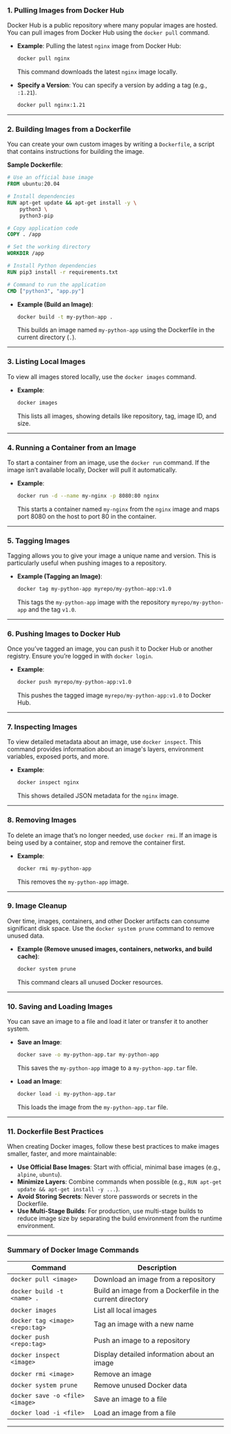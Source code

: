 

### 1. **Pulling Images from Docker Hub**

Docker Hub is a public repository where many popular images are hosted. You can pull images from Docker Hub using the `docker pull` command.

- **Example**: Pulling the latest `nginx` image from Docker Hub:
   ```bash
   docker pull nginx
   ```
   This command downloads the latest `nginx` image locally.

- **Specify a Version**: You can specify a version by adding a tag (e.g., `:1.21`).
   ```bash
   docker pull nginx:1.21
   ```

---

### 2. **Building Images from a Dockerfile**

You can create your own custom images by writing a `Dockerfile`, a script that contains instructions for building the image.

**Sample Dockerfile**:
```dockerfile
# Use an official base image
FROM ubuntu:20.04

# Install dependencies
RUN apt-get update && apt-get install -y \
    python3 \
    python3-pip

# Copy application code
COPY . /app

# Set the working directory
WORKDIR /app

# Install Python dependencies
RUN pip3 install -r requirements.txt

# Command to run the application
CMD ["python3", "app.py"]
```

- **Example (Build an Image)**:
   ```bash
   docker build -t my-python-app .
   ```
   This builds an image named `my-python-app` using the Dockerfile in the current directory (`.`).

---

### 3. **Listing Local Images**

To view all images stored locally, use the `docker images` command.

- **Example**:
   ```bash
   docker images
   ```
   This lists all images, showing details like repository, tag, image ID, and size.

---

### 4. **Running a Container from an Image**

To start a container from an image, use the `docker run` command. If the image isn’t available locally, Docker will pull it automatically.

- **Example**:
   ```bash
   docker run -d --name my-nginx -p 8080:80 nginx
   ```
   This starts a container named `my-nginx` from the `nginx` image and maps port 8080 on the host to port 80 in the container.

---

### 5. **Tagging Images**

Tagging allows you to give your image a unique name and version. This is particularly useful when pushing images to a repository.

- **Example (Tagging an Image)**:
   ```bash
   docker tag my-python-app myrepo/my-python-app:v1.0
   ```
   This tags the `my-python-app` image with the repository `myrepo/my-python-app` and the tag `v1.0`.

---

### 6. **Pushing Images to Docker Hub**

Once you’ve tagged an image, you can push it to Docker Hub or another registry. Ensure you’re logged in with `docker login`.

- **Example**:
   ```bash
   docker push myrepo/my-python-app:v1.0
   ```
   This pushes the tagged image `myrepo/my-python-app:v1.0` to Docker Hub.

---

### 7. **Inspecting Images**

To view detailed metadata about an image, use `docker inspect`. This command provides information about an image's layers, environment variables, exposed ports, and more.

- **Example**:
   ```bash
   docker inspect nginx
   ```
   This shows detailed JSON metadata for the `nginx` image.

---

### 8. **Removing Images**

To delete an image that’s no longer needed, use `docker rmi`. If an image is being used by a container, stop and remove the container first.

- **Example**:
   ```bash
   docker rmi my-python-app
   ```
   This removes the `my-python-app` image.

---

### 9. **Image Cleanup**

Over time, images, containers, and other Docker artifacts can consume significant disk space. Use the `docker system prune` command to remove unused data.

- **Example (Remove unused images, containers, networks, and build cache)**:
   ```bash
   docker system prune
   ```
   This command clears all unused Docker resources.

---

### 10. **Saving and Loading Images**

You can save an image to a file and load it later or transfer it to another system.

- **Save an Image**:
   ```bash
   docker save -o my-python-app.tar my-python-app
   ```
   This saves the `my-python-app` image to a `my-python-app.tar` file.

- **Load an Image**:
   ```bash
   docker load -i my-python-app.tar
   ```
   This loads the image from the `my-python-app.tar` file.

---

### 11. **Dockerfile Best Practices**

When creating Docker images, follow these best practices to make images smaller, faster, and more maintainable:
- **Use Official Base Images**: Start with official, minimal base images (e.g., `alpine`, `ubuntu`).
- **Minimize Layers**: Combine commands when possible (e.g., `RUN apt-get update && apt-get install -y ...`).
- **Avoid Storing Secrets**: Never store passwords or secrets in the Dockerfile.
- **Use Multi-Stage Builds**: For production, use multi-stage builds to reduce image size by separating the build environment from the runtime environment.

---

### Summary of Docker Image Commands

| **Command**                           | **Description**                                             |
|---------------------------------------|-------------------------------------------------------------|
| `docker pull <image>`                 | Download an image from a repository                         |
| `docker build -t <name> .`            | Build an image from a Dockerfile in the current directory   |
| `docker images`                       | List all local images                                       |
| `docker tag <image> <repo:tag>`       | Tag an image with a new name                                |
| `docker push <repo:tag>`              | Push an image to a repository                               |
| `docker inspect <image>`              | Display detailed information about an image                 |
| `docker rmi <image>`                  | Remove an image                                             |
| `docker system prune`                 | Remove unused Docker data                                   |
| `docker save -o <file> <image>`       | Save an image to a file                                     |
| `docker load -i <file>`               | Load an image from a file                                   |

---

